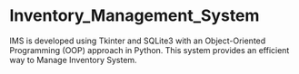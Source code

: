 # Inventory_Management_System
IMS is developed using Tkinter and SQLite3 with an Object-Oriented Programming (OOP) approach in Python. This system provides an efficient way to Manage Inventory System.
